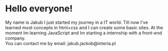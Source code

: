 <h1>Hello everyone!</h1>
My name is Jakub I just started my journey in a IT world.
Till now I've learned most concepts in html+css and I can create some basic sites.
At the moment Im learning JavaScript and Im starting a internship with a front-end company.<br>
You can contact me by email: jakub.jackob@interia.pl 
